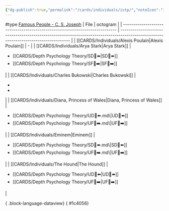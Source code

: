 ```yaml
---
{"dg-publish":true,"permalink":"/cards/individuals/istp/","noteIcon":"1","created":"2023-04-29T12:10:42.146+02:00","updated":"2023-05-05T11:41:02.417+02:00"}
---
```


#type
[Famous People - C. S. Joseph](https://offers.csjoseph.life/famous)
| File                                                                        | octogram                                                                                                                            |
| --------------------------------------------------------------------------- | ----------------------------------------------------------------------------------------------------------------------------------- |
| [[CARDS/Individuals/Alexis Poulain\|Alexis Poulain]]                     | \-                                                                                                                                  |
| [[CARDS/Individuals/Arya Stark\|Arya Stark]]                             | <ul><li>[[CARDS/Depth Psychology Theory/SD🤸⬅️\|SD🤸⬅️]] </li><li>[[CARDS/Depth Psychology Theory/SF🤸➡️\|SF🤸➡️]] </li></ul>                                                                                   |
| [[CARDS/Individuals/Charles Bukowski\|Charles Bukowski]]                 | <ul><li></li><li></li></ul>                                                                                                         |
| [[CARDS/Individuals/Diana, Princess of Wales\|Diana, Princess of Wales]] | <ul><li>[[CARDS/Depth Psychology Theory/UD👤⬅️.md\\|UD👤⬅️]]</li><li>[[CARDS/Depth Psychology Theory/UF👤➡️.md\\|UF👤➡️]]</li></ul> |
| [[CARDS/Individuals/Eminem\|Eminem]]                                     | <ul><li>[[CARDS/Depth Psychology Theory/SD🤸⬅️.md\\|SD🤸⬅️]]</li><li>[[CARDS/Depth Psychology Theory/UF👤➡️.md\\|UF👤➡️]]</li></ul> |
| [[CARDS/Individuals/The Hound\|The Hound]]                               | <ul><li>[[CARDS/Depth Psychology Theory/UD👤⬅️\|UD👤⬅️]] </li><li>[[CARDS/Depth Psychology Theory/UF👤➡️\|UF👤➡️]] </li></ul>                                                                                   |

{ .block-language-dataview}
{ #1c4056}


